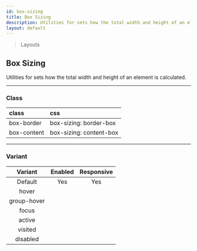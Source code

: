 ```yaml
---
id: box-sizing
title: Box Sizing
description: Utilities for sets how the total width and height of an element is calculated.
layout: default
---
```


> Layouts

## Box Sizing

Utilities for sets how the total width and height of an element is calculated.

---

### Class

| <span class="px-3 py-1 text-white bg-charcoal-100 rounded-full">class</span> | <span class="px-3 py-1 text-white bg-charcoal-100 rounded-full">css</span> |
|:--|:--|
| box-border | box-sizing: border-box |
| box-content | box-sizing: content-box |

---

### Variant

| <span class="font-semibold underline">Variant</span> | <span class="font-semibold underline">Enabled</span> | <span class="font-semibold underline">Responsive</span> |
|:-:|:-:|:-:|
| Default | Yes | Yes |
| hover| | |
| group-hover | | |
| focus | | |
| active | | |
| visited | | |
| disabled | | |
